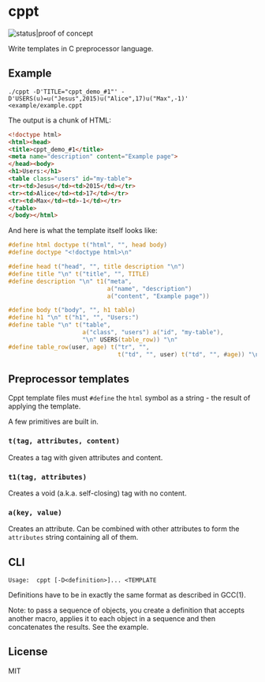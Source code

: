 # cppt

![status|proof of concept](https://img.shields.io/badge/status-proof_of_concept-lightgrey.svg?style=flat-square)

Write templates in C preprocessor language.

## Example

```
./cppt -D'TITLE="cppt_demo_#1"' -D'USERS(u)=u("Jesus",2015)u("Alice",17)u("Max",-1)' <example/example.cppt
```

The output is a chunk of HTML:

```html
<!doctype html>
<html><head>
<title>cppt_demo_#1</title>
<meta name="description" content="Example page">
</head><body>
<h1>Users:</h1>
<table class="users" id="my-table">
<tr><td>Jesus</td><td>2015</td></tr>
<tr><td>Alice</td><td>17</td></tr>
<tr><td>Max</td><td>-1</td></tr>
</table>
</body></html>
```

And here is what the template itself looks like:

```c
#define html doctype t("html", "", head body)
#define doctype "<!doctype html>\n"

#define head t("head", "", title description "\n")
#define title "\n" t("title", "", TITLE)
#define description "\n" t1("meta",                                     \
                            a("name", "description")                    \
                            a("content", "Example page"))

#define body t("body", "", h1 table)
#define h1 "\n" t("h1", "", "Users:")
#define table "\n" t("table",                                           \
                     a("class", "users") a("id", "my-table"),           \
                     "\n" USERS(table_row)) "\n"
#define table_row(user, age) t("tr", "",                                \
                               t("td", "", user) t("td", "", #age)) "\n"
```

## Preprocessor templates

Cppt template files must `#define` the `html` symbol as a string - the result of applying the template.

A few primitives are built in.

### `t(tag, attributes, content)`

Creates a tag with given attributes and content.

### `t1(tag, attributes)`

Creates a void (a.k.a. self-closing) tag with no content.

### `a(key, value)`

Creates an attribute. Can be combined with other attributes to form the `attributes` string containing all of them.

## CLI

```
Usage:  cppt [-D<definition>]... <TEMPLATE
```

Definitions have to be in exactly the same format as described in GCC(1).

Note: to pass a sequence of objects, you create a definition that accepts another macro, applies it to each object in a sequence and then concatenates the results. See the example.

## License

MIT
